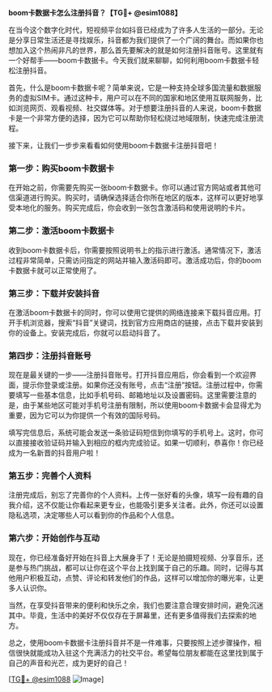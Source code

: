 **boom卡数据卡怎么注册抖音？【TG💪+ @esim1088】**

在当今这个数字化时代，短视频平台如抖音已经成为了许多人生活的一部分。无论是分享日常生活还是寻找娱乐，抖音都为我们提供了一个广阔的舞台。而如果你也想加入这个热闹非凡的世界，那么首先要解决的就是如何注册抖音账号。这里就有一个好帮手——boom卡数据卡。今天我们就来聊聊，如何利用boom卡数据卡轻松注册抖音。

首先，什么是boom卡数据卡呢？简单来说，它是一种支持全球多国流量和数据服务的虚拟SIM卡。通过这种卡，用户可以在不同的国家和地区使用互联网服务，比如浏览网页、观看视频、社交媒体等。对于想要注册抖音的人来说，boom卡数据卡是一个非常方便的选择，因为它可以帮助你轻松绕过地域限制，快速完成注册流程。

接下来，让我们一步步来看看如何使用boom卡数据卡注册抖音吧！

### **第一步：购买boom卡数据卡**
在开始之前，你需要先购买一张boom卡数据卡。你可以通过官方网站或者其他可信渠道进行购买。购买时，请确保选择适合你所在地区的版本，这样可以更好地享受本地化的服务。购买完成后，你会收到一张包含激活码和使用说明的卡片。

### **第二步：激活boom卡数据卡**
收到boom卡数据卡后，你需要按照说明书上的指示进行激活。通常情况下，激活过程非常简单，只需访问指定的网站并输入激活码即可。激活成功后，你的boom卡数据卡就可以正常使用了。

### **第三步：下载并安装抖音**
在激活boom卡数据卡的同时，你可以使用它提供的网络连接来下载抖音应用。打开手机浏览器，搜索“抖音”关键词，找到官方应用商店的链接，点击下载并安装到你的设备上。安装完成后，你就可以启动抖音了。

### **第四步：注册抖音账号**
现在是最关键的一步——注册抖音账号。打开抖音应用后，你会看到一个欢迎界面，提示你登录或注册。如果你还没有账号，点击“注册”按钮。注册过程中，你需要填写一些基本信息，比如手机号码、邮箱地址以及设置密码。这里需要注意的是，由于某些地区可能对手机号注册有限制，所以使用boom卡数据卡会显得尤为重要，因为它可以为你提供一个有效的国际号码。

填写完信息后，系统可能会发送一条验证码短信到你填写的手机号上。这时，你可以直接接收验证码并输入到相应的框内完成验证。如果一切顺利，恭喜你！你已经成为一名新晋的抖音用户啦！

### **第五步：完善个人资料**
注册完成后，别忘了完善你的个人资料。上传一张好看的头像，填写一段有趣的自我介绍，这不仅能让你看起来更专业，也能吸引更多关注者。此外，你还可以设置隐私选项，决定哪些人可以看到你的作品和个人信息。

### **第六步：开始创作与互动**
现在，你已经准备好开始在抖音上大展身手了！无论是拍摄短视频、分享音乐，还是参与热门挑战，都可以让你在这个平台上找到属于自己的乐趣。同时，记得与其他用户积极互动，点赞、评论和转发他们的作品，这样可以增加你的曝光率，让更多人认识你。

当然，在享受抖音带来的便利和快乐之余，我们也要注意合理安排时间，避免沉迷其中。毕竟，生活中的美好不仅仅存在于屏幕里，还有更多值得我们去探索的地方。

总之，使用boom卡数据卡注册抖音并不是一件难事，只要按照上述步骤操作，相信很快就能成功入驻这个充满活力的社交平台。希望每位朋友都能在这里找到属于自己的声音和光芒，成为更好的自己！

[[TG💪+ @esim1088](https://t.me/s/esim1088) ![Image](https://i.postimg.cc/4NQfJmqS/Snipaste-2025-05-13-00-14-12.png)]
